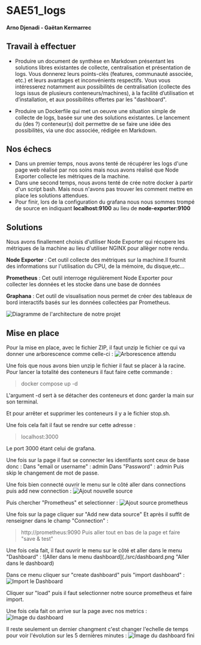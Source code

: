 # SAE51_logs
#### Arno Djenadi - Gaëtan Kermarrec


## Travail à effectuer

- Produire un document de synthèse en Markdown présentant les solutions libres existantes de collecte, centralisation et présentation de logs. Vous donnerez leurs points-clés (features, communauté
associée, etc.) et leurs avantages et inconvénients respectifs. Vous vous intéresserez notamment
aux possibilités de centralisation (collecte des logs issus de plusieurs conteneurs/machines), à la
facilité d’utilisation et d’installation, et aux possibilités offertes par les "dashboard".

- Produire un Dockerfile qui met un oeuvre une situation simple de collecte de logs, basée sur une
des solutions existantes. Le lancement du (des ?) conteneur(s) doit permettre de se faire une idée
des possibilités, via une doc associée, rédigée en Markdown.

## Nos échecs

- Dans un premier temps, nous avons tenté de récupérer les logs d'une page web réalisé par nos soins mais nous avons réalisé que Node Exporter collecte les métriques de la machine.
- Dans une second temps, nous avons tenté de crée notre docker à partir d'un script bash. Mais nous n'avons pas trouver les comment mettre en place les solutions attendues.
- Pour finir, lors de la configuration du grafana nous nous sommes trompé de source en indiquant **localhost:9100** au lieu de **node-exporter:9100**

## Solutions 

Nous avons finallement choisis d'utiliser Node Exporter qui récupere les métriques de la machine au lieu d'utiliser NGINX pour allèger notre rendu.

**Node Exporter** : Cet outil collecte des métriques sur la machine.Il fournit des informations sur l'utilisation du CPU, de la mémoire, du disque,etc...

**Prometheus** : Cet outil interroge régulièrement Node Exporter pour collecter les données et les stocke dans une base de données

**Graphana** : Cet outil de visualisation nous permet de créer des tableaux de bord interactifs basés sur les données collectées par Prometheus.


![Diagramme de l'architecture de notre projet](./src/Diagramme_Logs.png "Diagram me de l'architecture de notre projet")

## Mise en place

Pour la mise en place, avec le fichier ZIP, il faut unzip le fichier ce qui va donner une arborescence comme celle-ci :
![Arborescence attendu](./src/tree.png "Arborescence à avoir avec le fichier ZIP")

Une fois que nous avons bien unzip le fichier il faut se placer à la racine.
Pour lancer la totalité des conteneurs il faut faire cette commande :
> docker compose up -d

L'argument -d sert à se détacher des conteneurs et donc garder la main sur son terminal.

Et pour arrêter et supprimer les conteneurs il y a le fichier stop.sh.

Une fois cela fait il faut se rendre sur cette adresse :
> localhost:3000

Le port 3000 étant celui de grafana.

Une fois sur la page il faut se connecter les identifiants sont ceux de base donc : 
Dans "email or username" : admin
Dans "Password" : admin
Puis skip le changement de mot de passe.

Une fois bien connecté ouvrir le menu sur le côté aller dans connections puis add new connection :
![Ajout nouvelle source](./src/newsource.png "Ajout d'une nouvelle source de donnée")

Puis chercher "Prometheus" et selectionner :
![Ajout source prometheus](./src/prometheus.png "Source prometheus")

Une fois sur la page cliquer sur "Add new data source"
Et après il suffit de renseigner dans le champ "Connection" :
> http://prometheus:9090
Puis aller tout en bas de la page et faire "save & test"

Une fois cela fait, il faut ouvrir le menu sur le côté et aller dans le menu "Dashboard" :
![Aller dans le menu dashboard](./src/dashboard.png "Aller dans le dashboard)

Dans ce menu cliquer sur "create dashboard" puis "import dashboard" :
![Import le Dashboard](./src/import.png "Import du dashboard")

Cliquer sur "load" puis il faut selectionner notre source prometheus et faire import.

Une fois cela fait on arrive sur la page avec nos metrics :
![Image du dashboard](./src/dashboardd.png "Dashboard avant changement")

Il reste seulement un dernier changment c'est changer l'echelle de temps pour voir l'évolution sur les 5 dernières minutes :
![Image du dashboard fini](./src/enddashboard.png "Dashboard après changement")
